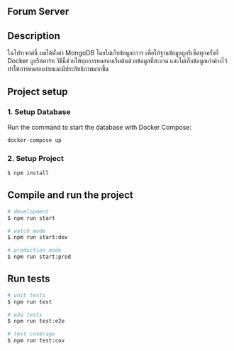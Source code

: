 ## Forum Server

## Description

ในโปรเจกต์นี้ ผมได้ตั้งค่า MongoDB โดยไม่เก็บข้อมูลถาวร เพื่อให้ฐานข้อมูลถูกรีเซ็ตทุกครั้งที่ Docker ถูกรีสตาร์ท วิธีนี้ช่วยให้ทุกการทดสอบเริ่มต้นด้วยข้อมูลที่สะอาด และไม่เก็บข้อมูลเก่าค้างไว้ ทำให้การทดสอบง่ายและมีประสิทธิภาพมากขึ้น

## Project setup

### 1. Setup Database

Run the command to start the database with Docker Compose:

```bash
docker-compose up
```

### 2. Setup Project

```bash
$ npm install
```

## Compile and run the project

```bash
# development
$ npm run start

# watch mode
$ npm run start:dev

# production mode
$ npm run start:prod
```

## Run tests

```bash
# unit tests
$ npm run test

# e2e tests
$ npm run test:e2e

# test coverage
$ npm run test:cov
```
